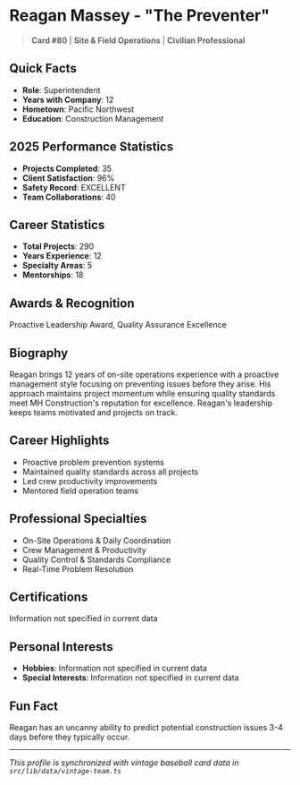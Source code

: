 # Reagan Massey - "The Preventer"

> **Card #80** | **Site & Field Operations** | **Civilian Professional**

## Quick Facts

- **Role**: Superintendent
- **Years with Company**: 12
- **Hometown**: Pacific Northwest
- **Education**: Construction Management

## 2025 Performance Statistics

- **Projects Completed**: 35
- **Client Satisfaction**: 96%
- **Safety Record**: EXCELLENT
- **Team Collaborations**: 40

## Career Statistics

- **Total Projects**: 290
- **Years Experience**: 12
- **Specialty Areas**: 5
- **Mentorships**: 18

## Awards & Recognition

Proactive Leadership Award, Quality Assurance Excellence

## Biography

Reagan brings 12 years of on-site operations experience with a proactive management
style focusing on preventing issues before they arise. His approach maintains
project momentum while ensuring quality standards meet MH Construction's reputation
for excellence. Reagan's leadership keeps teams motivated and projects on track.

## Career Highlights

- Proactive problem prevention systems
- Maintained quality standards across all projects
- Led crew productivity improvements
- Mentored field operation teams

## Professional Specialties

- On-Site Operations & Daily Coordination
- Crew Management & Productivity
- Quality Control & Standards Compliance
- Real-Time Problem Resolution

## Certifications

Information not specified in current data

## Personal Interests

- **Hobbies**: Information not specified in current data
- **Special Interests**: Information not specified in current data

## Fun Fact

Reagan has an uncanny ability to predict potential construction issues 3-4 days
before they typically occur.

---

_This profile is synchronized with vintage baseball card data in `src/lib/data/vintage-team.ts`_
